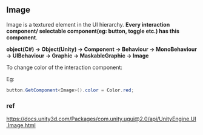 ## Image

Image is a textured element in the UI hierarchy. **Every interaction component/ selectable component(eg: button, toggle etc.) has this component**. 

**object(C#) -> Object(Unity) -> Component -> Behaviour -> MonoBehaviour -> UIBehaviour -> Graphic -> MaskableGraphic -> Image**




To change color of the interaction component:

Eg:
```cs
button.GetComponent<Image>().color = Color.red;

```


### ref 
https://docs.unity3d.com/Packages/com.unity.ugui@2.0/api/UnityEngine.UI.Image.html

